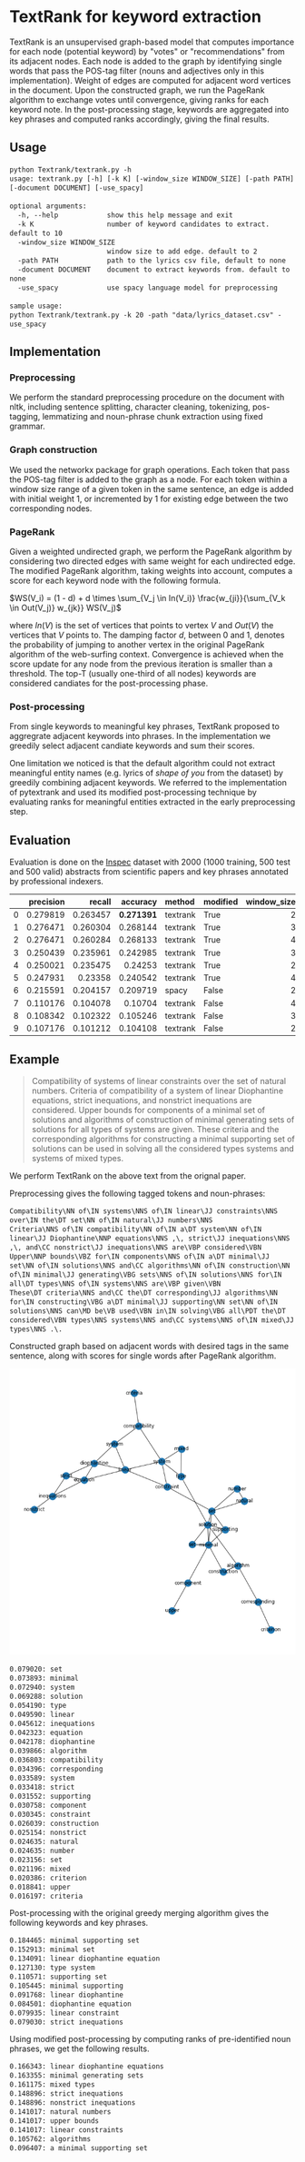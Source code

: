 # TextRank for keyword extraction

TextRank is an unsupervised graph-based model that computes importance for each node (potential keyword) by "votes" or "recommendations" from its adjacent nodes. Each node is added to the graph by identifying single words that pass the POS-tag filter (nouns and adjectives only in this implementation). Weight of edges are computed for adjacent word vertices in the document. Upon the constructed graph, we run the PageRank algorithm to exchange votes until convergence, giving ranks for each keyword note. In the post-processing stage, keywords are aggregated into key phrases and computed ranks accordingly, giving the final results.

## Usage

```
python Textrank/textrank.py -h
usage: textrank.py [-h] [-k K] [-window_size WINDOW_SIZE] [-path PATH] [-document DOCUMENT] [-use_spacy]

optional arguments:
  -h, --help            show this help message and exit
  -k K                  number of keyword candidates to extract. default to 10
  -window_size WINDOW_SIZE
                        window size to add edge. default to 2
  -path PATH            path to the lyrics csv file, default to none
  -document DOCUMENT    document to extract keywords from. default to none
  -use_spacy            use spacy language model for preprocessing

sample usage:
python Textrank/textrank.py -k 20 -path "data/lyrics_dataset.csv" -use_spacy
```


## Implementation

### Preprocessing
We perform the standard preprocessing procedure on the document with nltk, including sentence splitting, character cleaning, tokenizing, pos-tagging, lemmatizing and noun-phrase chunk extraction using fixed grammar.

### Graph construction
We used the networkx package for graph operations. Each token that pass the POS-tag filter is added to the graph as a node. For each token within a window size range of a given token in the same sentence, an edge is added with initial weight 1, or incremented by 1 for existing edge between the two corresponding nodes. 

### PageRank
Given a weighted undirected graph, we perform the PageRank algorithm by considering two directed edges with same weight for each undirected edge. The modified PageRank algorithm, taking weights into account, computes a score for each keyword node with the following formula. 

$WS(V_i) = (1 - d) + d \times \sum_{V_j \in In(V_i)} \frac{w_{ji}}{\sum_{V_k \in Out(V_j)} w_{jk}} WS(V_j)$

where $In(V)$ is the set of vertices that points to vertex $V$ and $Out(V)$ the vertices that $V$ points to. The damping factor $d$, between $0$ and $1$, denotes the probability of jumping to another vertex in the original PageRank algorithm of the web-surfing context. Convergence is achieved when the score update for any node from the previous iteration is smaller than a threshold. The top-T (usually one-third of all nodes) keywords are considered candiates for the post-processing phase.


### Post-processing
From single keywords to meaningful key phrases, TextRank proposed to aggregrate adjacent keywords into phrases. In the implementation we greedily select adjacent candiate keywords and sum their scores. 


One limitation we noticed is that the default algorithm could not extract meaningful entity names (e.g. lyrics of *shape of you* from the dataset) by greedily combining adjacent keywords. We referred to the implementation of pytextrank and used its modified post-processing technique by evaluating ranks for meaningful entities extracted in the early preprocessing step.

## Evaluation
Evaluation is done on the [Inspec](https://huggingface.co/datasets/midas/inspec) dataset with 2000 (1000 training, 500 test and 500 valid) abstracts from scientific papers and key phrases annotated by professional indexers.

|    |   precision |   recall |   accuracy | method   | modified   |   window_size | spacy_preprocessing   |
|---:|------------:|---------:|-----------:|:---------|:-----------|--------------:|:----------------------|
|  0 |    0.279819 | 0.263457 |   **0.271391** | textrank | True       |             2 | True                  |
|  1 |    0.276471 | 0.260304 |   0.268144 | textrank | True       |             3 | True                  |
|  2 |    0.276471 | 0.260284 |   0.268133 | textrank | True       |             4 | True                  |
|  3 |    0.250439 | 0.235961 |   0.242985 | textrank | True       |             3 | False                 |
|  4 |    0.250021 | 0.235475 |   0.24253  | textrank | True       |             2 | False                 |
|  5 |    0.247931 | 0.23358  |   0.240542 | textrank | True       |             4 | False                 |
|  6 |    0.215591 | 0.204157 |   0.209719 | spacy    | False      |             2 | False                 |
|  7 |    0.110176 | 0.104078 |   0.10704  | textrank | False      |             4 | False                 |
|  8 |    0.108342 | 0.102322 |   0.105246 | textrank | False      |             3 | False                 |
|  9 |    0.107176 | 0.101212 |   0.104108 | textrank | False      |             2 | False                 |


## Example

> Compatibility of systems of linear constraints over the set of natural numbers. Criteria of compatibility of a system of linear Diophantine equations, strict inequations, and nonstrict inequations are considered. Upper bounds for components of a minimal set of solutions and algorithms of construction of minimal generating sets of solutions for all types of systems are given. These criteria and the corresponding algorithms for constructing a minimal supporting set of solutions can be used in solving all the considered types systems and systems of mixed types.

We perform TextRank on the above text from the orignal paper. 

Preprocessing gives the following tagged tokens and noun-phrases:
```
Compatibility\NN of\IN systems\NNS of\IN linear\JJ constraints\NNS over\IN the\DT set\NN of\IN natural\JJ numbers\NNS
Criteria\NNS of\IN compatibility\NN of\IN a\DT system\NN of\IN linear\JJ Diophantine\NNP equations\NNS ,\, strict\JJ inequations\NNS ,\, and\CC nonstrict\JJ inequations\NNS are\VBP considered\VBN
Upper\NNP bounds\VBZ for\IN components\NNS of\IN a\DT minimal\JJ set\NN of\IN solutions\NNS and\CC algorithms\NN of\IN construction\NN of\IN minimal\JJ generating\VBG sets\NNS of\IN solutions\NNS for\IN all\DT types\NNS of\IN systems\NNS are\VBP given\VBN
These\DT criteria\NNS and\CC the\DT corresponding\JJ algorithms\NN for\IN constructing\VBG a\DT minimal\JJ supporting\NN set\NN of\IN solutions\NNS can\MD be\VB used\VBN in\IN solving\VBG all\PDT the\DT considered\VBN types\NNS systems\NNS and\CC systems\NNS of\IN mixed\JJ types\NNS .\.
```

Constructed graph based on adjacent words with desired tags in the same sentence, along with scores for single words after PageRank algorithm.

![TextRank Graph](../imgs/textrank.png "TextRank Graph")



```
0.079020: set
0.073893: minimal
0.072940: system
0.069288: solution
0.054190: type
0.049590: linear
0.045612: inequations
0.042323: equation
0.042178: diophantine
0.039866: algorithm
0.036803: compatibility
0.034396: corresponding
0.033589: system
0.033418: strict
0.031552: supporting
0.030758: component
0.030345: constraint
0.026039: construction
0.025154: nonstrict
0.024635: natural
0.024635: number
0.023156: set
0.021196: mixed
0.020386: criterion
0.018841: upper
0.016197: criteria
```

Post-processing with the original greedy merging algorithm gives the following keywords and key phrases.

```
0.184465: minimal supporting set
0.152913: minimal set
0.134091: linear diophantine equation
0.127130: type system
0.110571: supporting set
0.105445: minimal supporting
0.091768: linear diophantine
0.084501: diophantine equation
0.079935: linear constraint
0.079030: strict inequations
```

Using modified post-processing by computing ranks of pre-identified noun phrases, we get the following results.

```
0.166343: linear diophantine equations
0.163355: minimal generating sets
0.161175: mixed types
0.148896: strict inequations
0.148896: nonstrict inequations
0.141017: natural numbers
0.141017: upper bounds
0.141017: linear constraints
0.105762: algorithms
0.096407: a minimal supporting set
```
